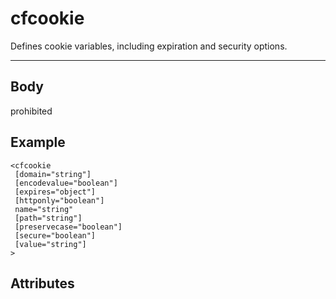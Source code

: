 # cfcookie


Defines cookie variables, including expiration and security options.

---
## Body
prohibited

## Example
```
<cfcookie
 [domain="string"]
 [encodevalue="boolean"]
 [expires="object"]
 [httponly="boolean"]
 name="string"
 [path="string"]
 [preservecase="boolean"]
 [secure="boolean"]
 [value="string"]
>
```
## Attributes
